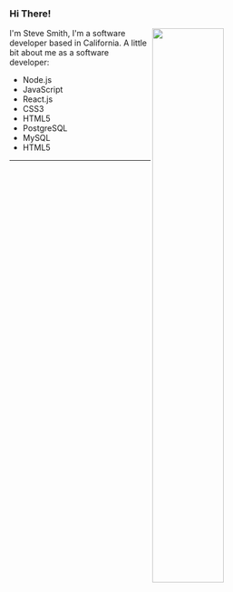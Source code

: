 ### Hi There!

[<img align="right" width="50%" src="https://github-readme-stats.vercel.app/api?username=Smith-Steve&theme=dark&show_icons=true">](https://metrics.lecoq.io/ouuan?template=classic)

I'm Steve Smith, I'm a software developer based in California. A little bit about me as a software developer:

- Node.js
- JavaScript
- React.js
- CSS3
- HTML5
- PostgreSQL
- MySQL
- HTML5

---

<!--
**Smith-Steve/smith-steve** is a ✨ _special_ ✨ repository because its `README.md` (this file) appears on your GitHub profile.

Here are some ideas to get you started:

- 🔭 I’m currently working on ...
- 🌱 I’m currently learning ...
- 👯 I’m looking to collaborate on ...
- 🤔 I’m looking for help with ...
- 💬 Ask me about ...
- 📫 How to reach me: ...
- 😄 Pronouns: ...
- ⚡ Fun fact: ...
-->
